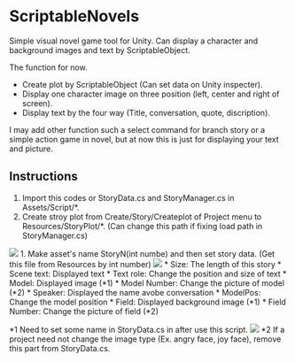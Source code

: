 # ScriptableNovels
Simple visual novel game tool for Unity.
Can display a character and background images and text by ScriptableObject. 

The function for now.
* Create plot by ScriptableObject (Can set data on Unity inspecter).
* Display one character image on three position (left, center and right of screen).
* Display text by the four way (Title, conversation, quote, discription).

I may add other function such a select command for branch story or a simple action game in novel, but at now this is just for displaying your text and picture.

## Instructions
1. Import this codes or StoryData.cs and StoryManager.cs in Assets/Script/*.
1. Create stroy plot from Create/Story/Createplot of Project menu to Resources/StoryPlot/*. (Can change this path if fixing load path in StoryManager.cs)
<img src="https://user-images.githubusercontent.com/50002207/73133925-d6a7ec00-4072-11ea-9898-4dc804841e6b.png">
1. Make asset's name StoryN(int numbe) and then set story data. (Get this file from Resources by int number)
<img src="https://user-images.githubusercontent.com/50002207/73133970-db20d480-4073-11ea-8452-7166b0e3d497.png">
 * Size: The length of this story
 * Scene text: Displayed text
 * Text role: Change the position and size of text
 * Model: Displayed image (*1)
 * Model Number: Change the picture of model (*2)
 * Speaker: Displayed the name avobe conversation
 * ModelPos: Change the model position
 * Field: Displayed background image (*1)
 * Field Number: Change the picture of field (*2)
 
*1 Need to set some name in StoryData.cs in after use this script.
<img src="https://user-images.githubusercontent.com/50002207/73134092-972ecf00-4075-11ea-82b0-03adca62f8ac.png">
*2 If a project need not change the image type (Ex. angry face, joy face), remove this part from StoryData.cs.

